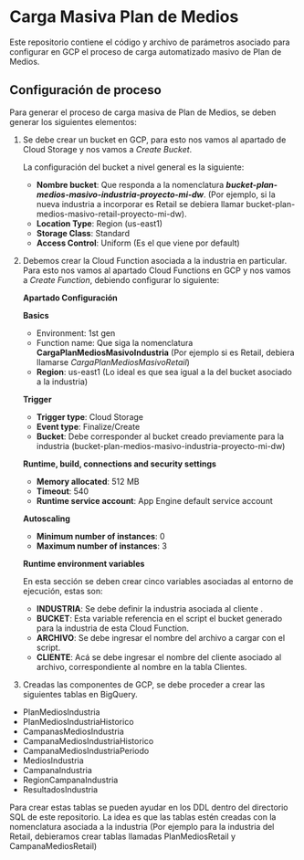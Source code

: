 # Carga Masiva Plan de Medios

Este repositorio contiene el código y archivo de parámetros asociado para configurar en GCP el proceso de carga automatizado masivo de Plan de Medios.

## Configuración de proceso

Para generar el proceso de carga masiva de Plan de Medios, se deben generar los siguientes elementos:

1. Se debe crear un bucket en GCP, para esto nos vamos al apartado de Cloud Storage y nos vamos a *Create Bucket*. 
   
   La configuración del bucket a nivel general es la siguiente:
   - __Nombre bucket__: Que responda a la nomenclatura ***bucket-plan-medios-masivo-industria-proyecto-mi-dw***. (Por ejemplo, si la nueva industria a incorporar es Retail se debiera llamar bucket-plan-medios-masivo-retail-proyecto-mi-dw).
   - __Location Type__: Region (us-east1)
   - __Storage Class__: Standard
   - __Access Control__: Uniform (Es el que viene por default)

2. Debemos crear la Cloud Function asociada a la industria en particular. Para esto nos vamos al apartado Cloud Functions en GCP y nos vamos a *Create Function*, debiendo configurar lo siguiente:
   
   **Apartado Configuración**

   __Basics__
   - Environment: 1st gen
   - Function name: Que siga la nomenclatura __CargaPlanMediosMasivoIndustria__ (Por ejemplo si es Retail, debiera llamarse _CargaPlanMediosMasivoRetail_)
   - __Region__: us-east1 (Lo ideal es que sea igual a la del bucket asociado a la industria)
  
    __Trigger__

    - __Trigger type__: Cloud Storage
    - __Event type__: Finalize/Create
    - __Bucket__: Debe corresponder al bucket creado previamente para la industria (bucket-plan-medios-masivo-industria-proyecto-mi-dw)

    __Runtime, build, connections and security settings__
    - __Memory allocated__: 512 MB
    - __Timeout__: 540
    - __Runtime service account__: App Engine default service account
  
    __Autoscaling__
    - __Minimum number of instances__: 0
    - __Maximum number of instances__: 3

    __Runtime environment variables__

    En esta sección se deben crear cinco variables asociadas al entorno de ejecución, estas son:
    - __INDUSTRIA__: Se debe definir la industria asociada al cliente .
    - __BUCKET__: Esta variable referencia en el script el bucket generado para la industria de esta Cloud Function.
    - __ARCHIVO__: Se debe ingresar el nombre del archivo a cargar con el script.
    - __CLIENTE__: Acá se debe ingresar el nombre del cliente asociado al archivo, correspondiente al nombre en la tabla Clientes.
  
3. Creadas las componentes de GCP, se debe proceder a crear las siguientes tablas en BigQuery. 
- PlanMediosIndustria
- PlanMediosIndustriaHistorico
- CampanasMediosIndustria
- CampanaMediosIndustriaHistorico
- CampanaMediosIndustriaPeriodo
- MediosIndustria
- CampanaIndustria
- RegionCampanaIndustria
- ResultadosIndustria
  
Para crear estas tablas se pueden ayudar en los DDL dentro del directorio SQL de este repositorio. La idea es que las tablas estén creadas con la nomenclatura asociada a la industria (Por ejemplo para la industria del Retail, debieramos crear tablas llamadas PlanMediosRetail y CampanaMediosRetail)